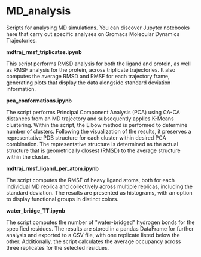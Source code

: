 # MD_analysis
Scripts for analysing MD simulations. 
You can discover Jupyter notebooks here that carry out specific analyses on Gromacs Molecular Dynamics Trajectories.

**mdtraj_rmsf_triplicates.ipynb**

This script performs RMSD analysis for both the ligand and protein, as well as RMSF analysis for the protein, across triplicate trajectories. It also computes the average RMSD and RMSF for each trajectory frame, generating plots that display the data alongside standard deviation information.

**pca_conformations.ipynb**

The script performs Principal Component Analysis (PCA) using CA-CA distances from an MD trajectory and subsequently applies K-Means clustering. 
Within the script, the Elbow method is performed to determine number of clusters.
Following the visualization of the results, it preserves a representative PDB structure for each cluster within desired PCA combination. The representative structure is determined as the actual structure that is geometrically closest (RMSD) to the average structure within the cluster.

**mdtraj_rmsf_ligand_per_atom.ipynb**

The script computes the RMSF of heavy ligand atoms, both for each individual MD replica and collectively across multiple replicas, including the standard deviation. The results are presented as histograms, with an option to display functional groups in distinct colors.

**water_bridge_TT.ipynb**

The script computes the number of "water-bridged" hydrogen bonds for the specified residues. The results are stored in a pandas DataFrame for further analysis and exported to a CSV file, with one replicate listed below the other. Additionally, the script calculates the average occupancy across three replicates for the selected residues.
